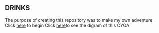 ## DRINKS
The purpose of creating this repository was to make my own adventure.
Click [here](temp.md) to begin
Click [here](https://docs.google.com/drawings/d/1w9sayYL1IPl5B-bPmFOFTPGKPkcCy-ioXV75BmBbVps/edit)to see the digram of this CYOA